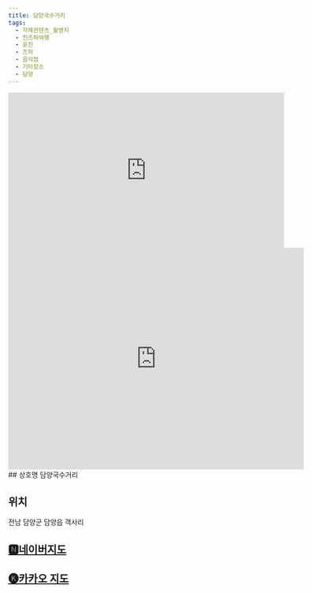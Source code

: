 ```yaml
---
title: 담양국수거리
tags:
  - 자체컨텐츠_촬영지
  - 진즈하여행
  - 윤진
  - 즈하
  - 음식점
  - 기타장소
  - 담양
---
```

<iframe width="560" height="315" src="https://www.youtube.com/embed/Zu1CI3Kq6Xo?si=eCyiQaeowMmpiMWo" title="YouTube video player" frameborder="0" allow="accelerometer; autoplay; clipboard-write; encrypted-media; gyroscope; picture-in-picture; web-share" referrerpolicy="strict-origin-when-cross-origin" allowfullscreen></iframe>

<iframe src="https://www.google.com/maps/embed?pb=!1m18!1m12!1m3!1d3255.2661562379117!2d126.98166621331957!3d35.32421164938652!2m3!1f0!2f0!3f0!3m2!1i1024!2i768!4f13.1!3m3!1m2!1s0x3571eb00d88c1de1%3A0xa40b6fe9cc9b59ac!2z64u07JaR6rWt7IiY6rGw66as!5e0!3m2!1sko!2skr!4v1741355668834!5m2!1sko!2skr" width="600" height="450" style="border:0;" allowfullscreen="" loading="lazy" referrerpolicy="no-referrer-when-downgrade"></iframe>
## 상호명
담양국수거리

## 위치
전남 담양군 담양읍 객사리


## [🅽네이버지도](https://naver.me/GSD1piqQ)

## [🅚카카오 지도](https://place.map.kakao.com/508996659)